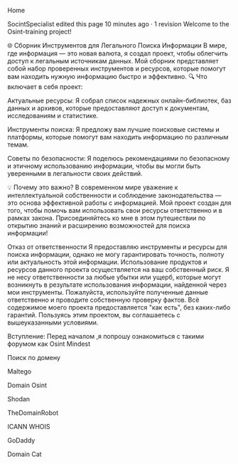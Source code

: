 Home
 
SocintSpecialist edited this page 10 minutes ago · 1 revision
Welcome to the Osint-training project!

🌐 Сборник Инструментов для Легального Поиска Информации В мире, где информация — это новая валюта, я создал проект, чтобы облегчить доступ к легальным источникам данных. Мой сборник представляет собой набор проверенных инструментов и ресурсов, которые помогут вам находить нужную информацию быстро и эффективно. 🔍 Что включает в себя проект:

Актуальные ресурсы: Я собрал список надежных онлайн-библиотек, баз данных и архивов, которые предоставляют доступ к документам, исследованиям и статистике.

Инструменты поиска: Я предложу вам лучшие поисковые системы и платформы, которые помогут вам находить информацию по различным темам.

Советы по безопасности: Я поделюсь рекомендациями по безопасному и этичному использованию информации, чтобы вы могли быть уверенными в легальности своих действий.

💡 Почему это важно? В современном мире уважение к интеллектуальной собственности и соблюдение законодательства — это основа эффективной работы с информацией. Мой проект создан для того, чтобы помочь вам использовать свои ресурсы ответственно и в рамках закона. Присоединяйтесь ко мне в этом путешествии по открытию знаний и расширению возможностей для поиска информации!

Отказ от ответственности Я предоставляю инструменты и ресурсы для поиска информации, однако не могу гарантировать точность, полноту или актуальность этой информации. Использование продуктов и ресурсов данного проекта осуществляется на ваш собственный риск. Я не несу ответственности за любые убытки или ущерб, которые могут возникнуть в результате использования информации, найденной через мои инструменты. Пожалуйста, используйте полученные данные ответственно и проводите собственную проверку фактов. Всё содержимое моего проекта предоставляется "как есть", без каких-либо гарантий. Пользуясь этим проектом, вы соглашаетесь с вышеуказанными условиями.

Вступление: Перед началом ,я попрошу ознакомиться с такими форумом как Osint Mindest

Поиск по домену

Maltego

Domain Osint

Shodan

TheDomainRobot

ICANN WHOIS

GoDaddy

Domain Cat
